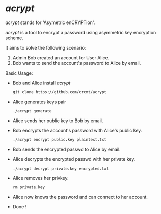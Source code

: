 *acrypt*
========

*acrypt* stands for 'Asymetric enCRYPTion'.

*acrypt* is a tool to encrypt a password
using asymmetric key encryption scheme.

It aims to solve the following scenario:  
  1. Admin Bob created an account for User Alice.
  2. Bob wants to send the account's password to Alice by email.

Basic Usage:

  * Bob and Alice install *acrypt*

        git clone https://github.com/crcmt/acrypt

  * Alice generates keys pair

        ./acrypt generate

  * Alice sends her public key to Bob by email.
  * Bob encrypts the account's password with Alice's public key.

        ./acrypt encrypt public.key plaintext.txt

  * Bob sends the encrypted passwd to Alice by email.
  * Alice decrypts the encrypted passwd with her private key.

        ./acrypt decrypt private.key encrypted.txt

  * Alice removes her privkey.

        rm private.key

  * Alice now knows the password and can connect to her account.
  * Done !
